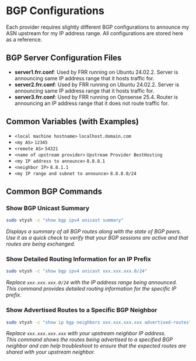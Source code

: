 # BGP Configurations

Each provider requires slightly different BGP configurations to announce my ASN upstream for my IP address range. All configurations are stored here as a reference.

## BGP Server Configuration Files

- **server1.frr.conf**: Used by FRR running on Ubuntu 24.02.2. Server is announcing same IP address range that it hosts traffic for.
- **server2.frr.conf**: Used by FRR running on Ubuntu 24.02.2. Server is announcing same IP address range that it hosts traffic for.
- **server3.frr.conf**: Used by FRR running on Opnsense 25.4. Router is announcing an IP address range that it does not route traffic for.

## Common Variables (with Examples)

- `<local machine hostname>` `localhost.domain.com`
- `<my AS>` `12345`
- `<remote AS>` `54321`
- `<name of upstream provider>` `Upstream Provider BestHosting`
- `<my IP address to announce>` `8.8.8.1`
- `<neighbor IP>` `8.8.1.1`
- `<my IP range and subnet to announce>` `8.8.8.0/24`

## Common BGP Commands

### Show BGP Unicast Summary

```bash
sudo vtysh -c "show bgp ipv4 unicast summary"
```

*Displays a summary of all BGP routes along with the state of BGP peers.  
Use it as a quick check to verify that your BGP sessions are active and that routes are being exchanged.*

### Show Detailed Routing Information for an IP Prefix

```bash
sudo vtysh -c "show bgp ipv4 unicast xxx.xxx.xxx.0/24"
```

*Replace `xxx.xxx.xxx.0/24` with the IP address range being announced.  
This command provides detailed routing information for the specific IP prefix.*

### Show Advertised Routes to a Specific BGP Neighbor

```bash
sudo vtysh -c "show ip bgp neighbors xxx.xxx.xxx.xxx advertised-routes"
```

*Replace `xxx.xxx.xxx.xxx` with your upstream neighbor IP address.  
This command shows the routes being advertised to a specified BGP neighbor and can help troubleshoot to ensure that the expected routes are shared with your upstream neighbor.*
